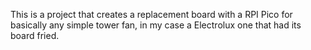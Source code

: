 This is a project that creates a replacement board with a RPI Pico for basically any simple tower fan, in my case a Electrolux one that had its board fried.
